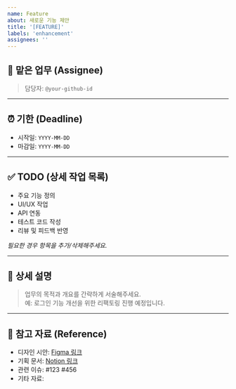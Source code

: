 ```yaml
---
name: Feature
about: 새로운 기능 제안
title: '[FEATURE]'
labels: 'enhancement'
assignees: ''
---
```



## 📌 맡은 업무 (Assignee)
> 담당자: `@your-github-id`

---

## ⏰ 기한 (Deadline)
- 시작일: `YYYY-MM-DD`
- 마감일: `YYYY-MM-DD`

---

## ✅ TODO (상세 작업 목록)
- 주요 기능 정의
- UI/UX 작업
- API 연동
- 테스트 코드 작성
- 리뷰 및 피드백 반영

*필요한 경우 항목을 추가/삭제해주세요.*

---

## 🧾 상세 설명
> 업무의 목적과 개요를 간략하게 서술해주세요.  
예: 로그인 기능 개선을 위한 리팩토링 진행 예정입니다.

---

## 🔗 참고 자료 (Reference)
- 디자인 시안: [Figma 링크](https://www.figma.com)
- 기획 문서: [Notion 링크](https://www.notion.so)
- 관련 이슈: #123 #456
- 기타 자료: